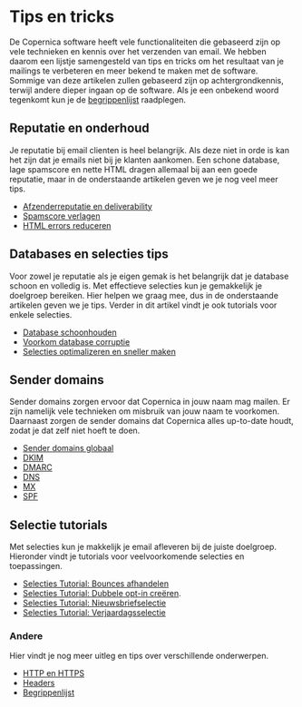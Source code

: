 # Tips en tricks

De Copernica software heeft vele functionaliteiten die gebaseerd zijn op 
vele technieken en kennis over het verzenden van email. We hebben daarom 
een lijstje samengesteld van tips en tricks om het resultaat van je mailings 
te verbeteren en meer bekend te maken met de software. Sommige van deze 
artikelen zullen gebaseerd zijn op achtergrondkennis, terwijl andere dieper 
ingaan op de software. Als je een onbekend woord tegenkomt kun je de 
[begrippenlijst](./definitions) raadplegen.

## Reputatie en onderhoud

Je reputatie bij email clienten is heel belangrijk. Als deze niet in orde 
is kan het zijn dat je emails niet bij je klanten aankomen. Een schone 
database, lage spamscore en nette HTML dragen allemaal bij aan een goede 
reputatie, maar in de onderstaande artikelen geven we je nog veel meer tips.

* [Afzenderreputatie en deliverability](./sender-reputation)
* [Spamscore verlagen](./some-tips-to-lower-your-email-spam-score)
* [HTML errors reduceren](./reducing-html-errors)

## Databases en selecties tips

Voor zowel je reputatie als je eigen gemak is het belangrijk dat je 
database schoon en volledig is. Met effectieve selecties kun je gemakkelijk 
je doelgroep bereiken. Hier helpen we graag mee, dus in de onderstaande 
artikelen geven we je tips. Verder in dit artikel vindt je ook tutorials 
voor enkele selecties.

* [Database schoonhouden](./database-maintenance)
* [Voorkom database corruptie](./prevent-database-corruption)
* [Selecties optimalizeren en sneller maken](./selections-optimization)

## Sender domains

Sender domains zorgen ervoor dat Copernica in jouw naam mag mailen. Er zijn 
namelijk vele technieken om misbruik van jouw naam te voorkomen. Daarnaast 
zorgen de sender domains dat Copernica alles up-to-date houdt, zodat 
je dat zelf niet hoeft te doen.

* [Sender domains globaal](./sender-domains)
* [DKIM](./dkim)
* [DMARC](./dmarc)
* [DNS](./dns)
* [MX](./mx)
* [SPF](./spf)

## Selectie tutorials

Met selecties kun je makkelijk je email afleveren bij de juiste doelgroep. 
Hieronder vindt je tutorials voor veelvoorkomende selecties en toepassingen.

* [Selecties Tutorial: Bounces afhandelen](./automatically-process-bounces) 
* [Selecties Tutorial: Dubbele opt-in creëren](create-a-double-optin-for-new-subscribers).
* [Selecties Tutorial: Nieuwsbriefselectie](./create-a-mailing-list)
* [Selecties Tutorial: Verjaardagsselectie](./how-to-create-a-birthday-selection)

### Andere

Hier vindt je nog meer uitleg en tips over verschillende onderwerpen.

* [HTTP en HTTPS](./http-https)
* [Headers](./headers)
* [Begrippenlijst](./definitions)
